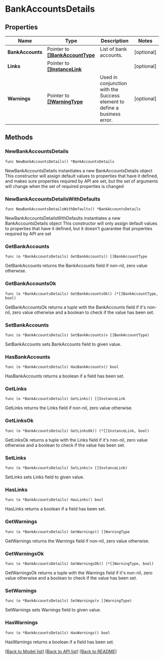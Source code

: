 # BankAccountsDetails

## Properties

Name | Type | Description | Notes
------------ | ------------- | ------------- | -------------
**BankAccounts** | Pointer to [**[]BankAccountType**](BankAccountType.md) | List of bank accounts. | [optional] 
**Links** | Pointer to [**[]InstanceLink**](InstanceLink.md) |  | [optional] 
**Warnings** | Pointer to [**[]WarningType**](WarningType.md) | Used in conjunction with the Success element to define a business error. | [optional] 

## Methods

### NewBankAccountsDetails

`func NewBankAccountsDetails() *BankAccountsDetails`

NewBankAccountsDetails instantiates a new BankAccountsDetails object
This constructor will assign default values to properties that have it defined,
and makes sure properties required by API are set, but the set of arguments
will change when the set of required properties is changed

### NewBankAccountsDetailsWithDefaults

`func NewBankAccountsDetailsWithDefaults() *BankAccountsDetails`

NewBankAccountsDetailsWithDefaults instantiates a new BankAccountsDetails object
This constructor will only assign default values to properties that have it defined,
but it doesn't guarantee that properties required by API are set

### GetBankAccounts

`func (o *BankAccountsDetails) GetBankAccounts() []BankAccountType`

GetBankAccounts returns the BankAccounts field if non-nil, zero value otherwise.

### GetBankAccountsOk

`func (o *BankAccountsDetails) GetBankAccountsOk() (*[]BankAccountType, bool)`

GetBankAccountsOk returns a tuple with the BankAccounts field if it's non-nil, zero value otherwise
and a boolean to check if the value has been set.

### SetBankAccounts

`func (o *BankAccountsDetails) SetBankAccounts(v []BankAccountType)`

SetBankAccounts sets BankAccounts field to given value.

### HasBankAccounts

`func (o *BankAccountsDetails) HasBankAccounts() bool`

HasBankAccounts returns a boolean if a field has been set.

### GetLinks

`func (o *BankAccountsDetails) GetLinks() []InstanceLink`

GetLinks returns the Links field if non-nil, zero value otherwise.

### GetLinksOk

`func (o *BankAccountsDetails) GetLinksOk() (*[]InstanceLink, bool)`

GetLinksOk returns a tuple with the Links field if it's non-nil, zero value otherwise
and a boolean to check if the value has been set.

### SetLinks

`func (o *BankAccountsDetails) SetLinks(v []InstanceLink)`

SetLinks sets Links field to given value.

### HasLinks

`func (o *BankAccountsDetails) HasLinks() bool`

HasLinks returns a boolean if a field has been set.

### GetWarnings

`func (o *BankAccountsDetails) GetWarnings() []WarningType`

GetWarnings returns the Warnings field if non-nil, zero value otherwise.

### GetWarningsOk

`func (o *BankAccountsDetails) GetWarningsOk() (*[]WarningType, bool)`

GetWarningsOk returns a tuple with the Warnings field if it's non-nil, zero value otherwise
and a boolean to check if the value has been set.

### SetWarnings

`func (o *BankAccountsDetails) SetWarnings(v []WarningType)`

SetWarnings sets Warnings field to given value.

### HasWarnings

`func (o *BankAccountsDetails) HasWarnings() bool`

HasWarnings returns a boolean if a field has been set.


[[Back to Model list]](../README.md#documentation-for-models) [[Back to API list]](../README.md#documentation-for-api-endpoints) [[Back to README]](../README.md)


